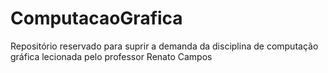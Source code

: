 # ComputacaoGrafica
Repositório reservado para suprir a demanda da disciplina de computação gráfica lecionada pelo professor Renato Campos
